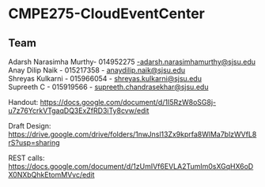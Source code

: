 # CMPE275-CloudEventCenter

## Team
Adarsh Narasimha Murthy- 014952275 -adarsh.narasimhamurthy@sjsu.edu <br/>
Anay Dilip Naik - 015217358 - anaydilip.naik@sjsu.edu <br/>
Shreyas Kulkarni - 015966054 - shreyas.kulkarni@sjsu.edu <br/>
Supreeth C - 015919566 - supreeth.chandrasekhar@sjsu.edu <br/>

Handout:
https://docs.google.com/document/d/1I5RzW8oSG8j-u7z76YcrkVTgaqDQ3ExZfRD3iTy8cvw/edit

Draft Design: https://drive.google.com/drive/folders/1nwJnsl13Zx9kprfa8WlMa7blzWVfL8rS?usp=sharing

REST calls: https://docs.google.com/document/d/1zUmIVf6EVLA2TumIm0sXGqHX6oDX0NXbQhkEtomMVvc/edit
